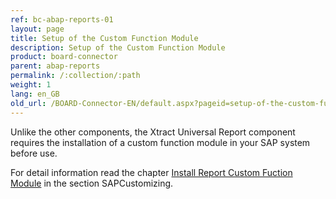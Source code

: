 ```yaml
---
ref: bc-abap-reports-01
layout: page
title: Setup of the Custom Function Module
description: Setup of the Custom Function Module
product: board-connector
parent: abap-reports
permalink: /:collection/:path
weight: 1
lang: en_GB
old_url: /BOARD-Connector-EN/default.aspx?pageid=setup-of-the-custom-function-module
---
```


Unlike the other components, the Xtract Universal Report component requires the installation of a custom function module in your SAP system before use.

For detail information read the chapter [Install Report Custom Fuction Module](../sap-customizing/install-report-custom-function-module) in the section SAPCustomizing.